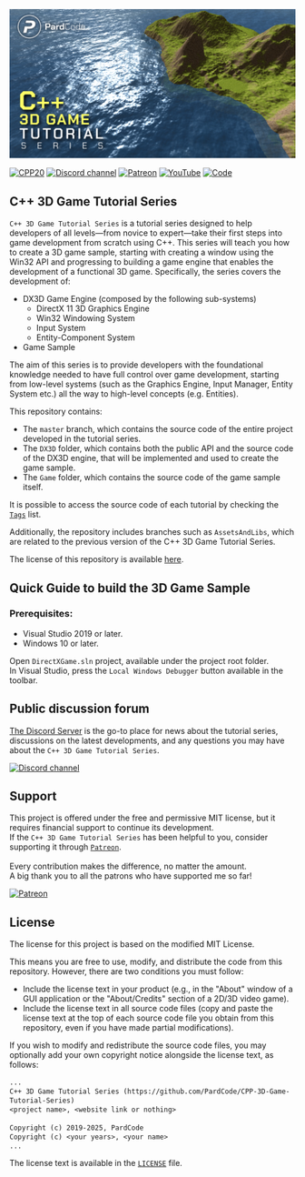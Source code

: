 ![C++ 3D Game Tutorial Series](.media/cpp3dgame_banner.jpg)

[![CPP20](https://img.shields.io/badge/C++-20-blue)]()
[![Discord channel](https://img.shields.io/discord/622797245368238082?logo=discord)](https://discord.gg/RymBzwKPyZ)
[![Patreon](https://img.shields.io/badge/Donate-Patreon-orange)](https://www.patreon.com/pardcode)
[![YouTube](https://img.shields.io/badge/Watch-YouTube-red)](https://www.youtube.com/playlist?list=PLv8DnRaQOs5-ST_VDqgbbMRtzMtpK36Hy)
[![Code](https://img.shields.io/badge/Tutorial-List-blue)](https://github.com/PardCode/CPP-3D-Game-Tutorial-Series/tags)

## C++ 3D Game Tutorial Series
`C++ 3D Game Tutorial Series` is a tutorial series designed to help developers of all levels—from novice to expert—take their first steps into game development from scratch using C++.
This series will teach you how to create a 3D game sample, 
starting with creating a window using the Win32 API and progressing to building a game engine that enables the development of a functional 3D game. 
Specifically, the series covers the development of:
* DX3D Game Engine (composed by the following sub-systems)
  * DirectX 11 3D Graphics Engine
  * Win32 Windowing System
  * Input System
  * Entity-Component System
* Game Sample

The aim of this series is to provide developers with the foundational knowledge needed to have full control over game development, 
starting from low-level systems (such as the Graphics Engine, Input Manager, Entity System etc.) 
all the way to high-level concepts (e.g. Entities).

This repository contains:
* The `master` branch, which contains the source code of the entire project developed in the tutorial series.
* The `DX3D` folder, which contains both the public API and the source code of the DX3D engine, that will be implemented and used to create the game sample.
* The `Game` folder, which contains the source code of the game sample itself.

It is possible to access the source code of each tutorial by checking the [`Tags`](https://github.com/PardCode/CPP-3D-Game-Tutorial-Series/tags) list.

Additionally, the repository includes branches such as `AssetsAndLibs`, which are related to the previous version of the C++ 3D Game Tutorial Series.

The license of this repository is available [here](#license).


## Quick Guide to build the 3D Game Sample

### Prerequisites:
* Visual Studio 2019 or later.
* Windows 10 or later.

Open `DirectXGame.sln` project, available under the project root folder.<br>
In Visual Studio, press the `Local Windows Debugger` button available in the toolbar.

## Public discussion forum
[The Discord Server](https://discord.gg/RymBzwKPyZ)  is the go-to place for news about the tutorial series, discussions on the latest developments, 
and any questions you may have about the `C++ 3D Game Tutorial Series`.

[![Discord channel](https://img.shields.io/discord/622797245368238082?logo=discord)](https://discord.gg/RymBzwKPyZ)

## Support
This project is offered under the free and permissive MIT license, but it requires financial support to continue its development.<br/> 
If the `C++ 3D Game Tutorial Series` has been helpful to you, consider supporting it through [`Patreon`](https://www.patreon.com/pardcode).<br/>  
Every contribution makes the difference, no matter the amount.<br/>
A big thank you to all the patrons who have supported me so far! <br/>
  
[![Patreon](https://img.shields.io/badge/Donate-Patreon-orange)](https://www.patreon.com/pardcode)  

## License

The license for this project is based on the modified MIT License.

This means you are free to use, modify, and distribute the code from this repository. However, there are two conditions you must follow:

* Include the license text in your product (e.g., in the "About" window of a GUI application or the "About/Credits" section of a 2D/3D video game).
* Include the license text in all source code files (copy and paste the license text at the top of each source code file you obtain from this repository, even if you have made partial modifications).

If you wish to modify and redistribute the source code files, you may optionally add your own copyright notice alongside the license text, as follows:

```
...
C++ 3D Game Tutorial Series (https://github.com/PardCode/CPP-3D-Game-Tutorial-Series)
<project name>, <website link or nothing>
  
Copyright (c) 2019-2025, PardCode
Copyright (c) <your years>, <your name>  
...
```

The license text is available in the [`LICENSE`](LICENSE) file.


